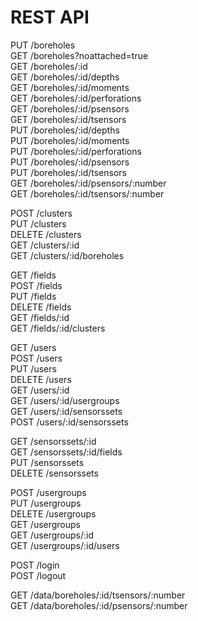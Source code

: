 # REST API

PUT     /boreholes  
GET     /boreholes?noattached=true  
GET     /boreholes/:id  
GET     /boreholes/:id/depths  
GET     /boreholes/:id/moments  
GET     /boreholes/:id/perforations  
GET     /boreholes/:id/psensors  
GET     /boreholes/:id/tsensors  
PUT     /boreholes/:id/depths  
PUT     /boreholes/:id/moments  
PUT     /boreholes/:id/perforations  
PUT     /boreholes/:id/psensors  
PUT     /boreholes/:id/tsensors  
GET     /boreholes/:id/psensors/:number  
GET     /boreholes/:id/tsensors/:number  

POST    /clusters  
PUT     /clusters  
DELETE  /clusters  
GET     /clusters/:id  
GET     /clusters/:id/boreholes  

GET     /fields  
POST    /fields  
PUT     /fields  
DELETE  /fields  
GET     /fields/:id  
GET     /fields/:id/clusters  

GET     /users  
POST    /users  
PUT     /users  
DELETE  /users  
GET     /users/:id  
GET     /users/:id/usergroups  
GET     /users/:id/sensorssets  
POST    /users/:id/sensorssets  

GET     /sensorssets/:id  
GET     /sensorssets/:id/fields  
PUT     /sensorssets  
DELETE  /sensorssets  

POST    /usergroups  
PUT     /usergroups  
DELETE  /usergroups  
GET     /usergroups  
GET     /usergroups/:id  
GET     /usergroups/:id/users  

POST    /login  
POST    /logout  

GET     /data/boreholes/:id/tsensors/:number  
GET     /data/boreholes/:id/psensors/:number  